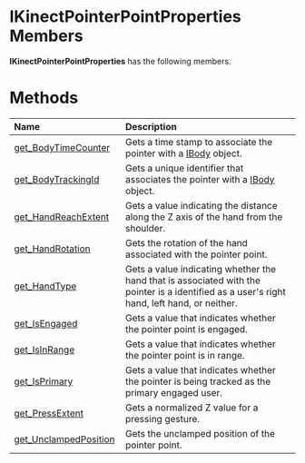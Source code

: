 IKinectPointerPointProperties Members  
=====================================  

**IKinectPointerPointProperties** has the following members.  

<span id="publicmethodsSection"></span>

Methods  
=======  

<table>
<colgroup>
<col width="30%" />
<col width="60%" />
</colgroup>
<thead>
<tr class="header">
<th align="left">Name</th>
<th align="left">Description</th>
</tr>
</thead>
<tbody>
<tr class="odd">
<td align="left"><a href="Methods/get_BodyTimeCounter_Method.md">get_BodyTimeCounter</a></td>
<td align="left">Gets a time stamp to associate the pointer with a <a href="../IBody_Interface.md">IBody</a> object.</td>
</tr>
<tr class="even">
<td align="left"><a href="Methods/get_BodyTrackingId_Method.md">get_BodyTrackingId</a></td>
<td align="left">Gets a unique identifier that associates the pointer with a <a href="../IBody_Interface.md">IBody</a> object.</td>
</tr>
<tr class="odd">
<td align="left"><a href="Methods/get_HandReachExtent_Method.md">get_HandReachExtent</a></td>
<td align="left">Gets a value indicating the distance along the Z axis of the hand from the shoulder.</td>
</tr>
<tr class="even">
<td align="left"><a href="Methods/get_HandRotation_Method.md">get_HandRotation</a></td>
<td align="left">Gets the rotation of the hand associated with the pointer point.</td>
</tr>
<tr class="odd">
<td align="left"><a href="Methods/get_HandType_Method.md">get_HandType</a></td>
<td align="left">Gets a value indicating whether the hand that is associated with the pointer is a identified as a user's right hand, left hand, or neither.</td>
</tr>
<tr class="even">
<td align="left"><a href="Methods/get_IsEngaged_Method.md">get_IsEngaged</a></td>
<td align="left">Gets a value that indicates whether the pointer point is engaged.</td>
</tr>
<tr class="odd">
<td align="left"><a href="Methods/get_IsInRange_Method.md">get_IsInRange</a></td>
<td align="left">Gets a value that indicates whether the pointer point is in range.</td>
</tr>
<tr class="even">
<td align="left"><a href="Methods/get_IsPrimary_Method.md">get_IsPrimary</a></td>
<td align="left">Gets a value that indicates whether the pointer is being tracked as the primary engaged user.</td>
</tr>
<tr class="odd">
<td align="left"><a href="Methods/get_PressExtent_Method.md">get_PressExtent</a></td>
<td align="left">Gets a normalized Z value for a pressing gesture.</td>
</tr>
<tr class="even">
<td align="left"><a href="Methods/get_UnclampedPosition.md">get_UnclampedPosition</a></td>
<td align="left">Gets the unclamped position of the pointer point.</td>
</tr>
</tbody>
</table>



<!--Please do not edit the data in the comment block below.-->
<!--
TOCTitle : IKinectPointerPointProperties Members
RLTitle : IKinectPointerPointProperties Members
KeywordF : IKinectPointerPointProperties
KeywordK : IKinectPointerPointProperties interface
KeywordK : IKinectPointerPointProperties interface, all members
HelpPriority : 1
KeywordA : AllMembers.T:Microsoft.Kinect.kinect.IKinectPointerPointProperties
AssetID : AllMembers.T:Microsoft.Kinect.kinect.IKinectPointerPointProperties
Locale : en-us
CommunityContent : 1
TargetOS : Windows
TopicType : kbSyntax
DocSet : K4Wv2
ProjType : K4Wv2Proj
Technology : Kinect for Windows
Product : Kinect for Windows SDK v2
productversion : 20
-->

